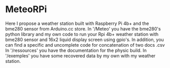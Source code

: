 # MeteoRPi
Here I propose a weather station built with Raspberry Pi 4b+ and the bme280 sensor from Arduino.cc store.
In '/Meteo' you have the bme280's python library and my own code to run your Rpi 4b+ weather station with bme280 sensor and 16x2 liquid display screen using gpio's. In addition, you can find a specific and uncomplete code for concatenation of two docs .csv
In '/ressources' you have the documentation for the physic build.
In '/exemples' you have some recovered data by my own with my weather station.
